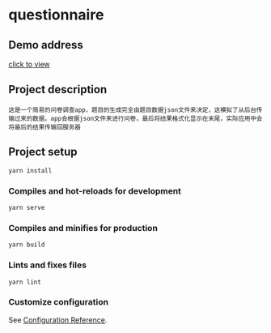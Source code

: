 # questionnaire

## Demo address

[click to view](http://demo.bluemaple.top/questionaire/)

## Project description
```
这是一个简易的问卷调查app，题目的生成完全由题目数据json文件来决定，这模拟了从后台传输过来的数据，app会根据json文件来进行问卷，最后将结果格式化显示在末尾，实际应用中会将最后的结果传输回服务器
```

## Project setup
```
yarn install
```

### Compiles and hot-reloads for development
```
yarn serve
```

### Compiles and minifies for production
```
yarn build
```

### Lints and fixes files
```
yarn lint
```

### Customize configuration
See [Configuration Reference](https://cli.vuejs.org/config/).
